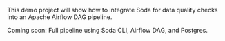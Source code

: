 This demo project will show how to integrate Soda for data quality checks into an Apache Airflow DAG pipeline. 

Coming soon: Full pipeline using Soda CLI, Airflow DAG, and Postgres.
